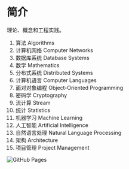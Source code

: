 # 简介

理论、概念和工程实践。

1. 算法 Algorithms
2. 计算机网络 Computer Networks
3. 数据库系统 Database Systems
4. 数学 Mathematics
5. 分布式系统 Distributed Systems
6. 计算机语言 Computer Languages
7. 面对对象编程 Object-Oriented Programming
8. 密码学 Cryptography
9. 流计算 Stream
10. 统计 Statistics
11. 机器学习 Machine Learning
12. 人工智能 Artificial Intelligence
13. 自然语言处理 Natural Language Processing
14. 架构 Architecture
15. 项目管理 Project Management


![GitHub Pages](https://github.com/shao-wang-me/it-basics/actions/workflows/gh_pages.yml/badge.svg)
